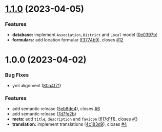 # [1.1.0](https://github.com/fl0bauer/drlg-event-registration-form/compare/v1.0.0...v1.1.0) (2023-04-05)


### Features

* **database:** implement `Association`, `District` and `Local` model ([0e0397b](https://github.com/fl0bauer/drlg-event-registration-form/commit/0e0397b4657ab0f780aec15f3ee8b49cc3558905))
* **formulars:** add location formular ([f3774b9](https://github.com/fl0bauer/drlg-event-registration-form/commit/f3774b94ce3af08ee6ab5c35a8b7c3c36a0e062d)), closes [#12](https://github.com/fl0bauer/drlg-event-registration-form/issues/12)

# 1.0.0 (2023-04-02)


### Bug Fixes

* yml alignment ([80a4f71](https://github.com/fl0bauer/drlg-event-registration-form/commit/80a4f71830d1e63c9fe6bbfce7210a8ecbbad294))


### Features

* add semantic release ([5eb8de4](https://github.com/fl0bauer/drlg-event-registration-form/commit/5eb8de4e2aaed1e3152dc7a827973d3353b94b1f)), closes [#6](https://github.com/fl0bauer/drlg-event-registration-form/issues/6)
* add semantic release ([7d7fe2b](https://github.com/fl0bauer/drlg-event-registration-form/commit/7d7fe2b3a2eb403305dc2b636d5d957fdcb17a21))
* **meta:** add `title`, `description` and `favicon` ([617d1f1](https://github.com/fl0bauer/drlg-event-registration-form/commit/617d1f1a2f7b0a1f3c645876a38c5223fc5d5fed)), closes [#3](https://github.com/fl0bauer/drlg-event-registration-form/issues/3)
* **translation:** implement translations ([4c183d9](https://github.com/fl0bauer/drlg-event-registration-form/commit/4c183d99a557bbb9c1fddaa6893d1248df3bdb9d)), closes [#4](https://github.com/fl0bauer/drlg-event-registration-form/issues/4)
